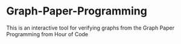# Graph-Paper-Programming
This is an interactive tool for verifying graphs from the Graph Paper Programming from Hour of Code
